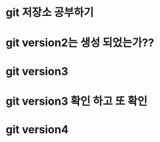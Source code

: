 # git 저장소 공부하기

# git version2는 생성 되었는가??

# git version3

# git version3 확인 하고 또 확인

# git version4

